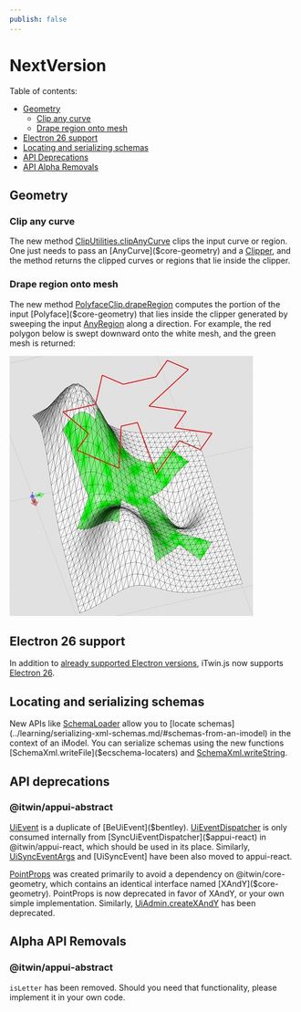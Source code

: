 ```yaml
---
publish: false
---
```


# NextVersion

Table of contents:

- [Geometry](#geometry)
  - [Clip any curve](#clip-any-curve)
  - [Drape region onto mesh](#drape-region-onto-mesh)
- [Electron 26 support](#electron-26-support)
- [Locating and serializing schemas](#locating-and-serializing-schemas)
- [API Deprecations](#api-deprecations)
- [API Alpha Removals](#api-deprecations)

## Geometry

### Clip any curve

The new method [ClipUtilities.clipAnyCurve]($core-geometry) clips the input curve or region. One just needs to pass an [AnyCurve]($core-geometry) and a [Clipper]($core-geometry), and the method returns the clipped curves or regions that lie inside the clipper.

### Drape region onto mesh

The new method [PolyfaceClip.drapeRegion]($core-geometry) computes the portion of the input [Polyface]($core-geometry) that lies inside the clipper generated by sweeping the input [AnyRegion]($core-geometry) along a direction. For example, the red polygon below is swept downward onto the white mesh, and the green mesh is returned:

![Draped region](./assets/drapeRegion.jpg "A region draped onto a mesh")

## Electron 26 support

In addition to [already supported Electron versions](../learning/SupportedPlatforms.md#electron), iTwin.js now supports [Electron 26](https://www.electronjs.org/blog/electron-26-0).

## Locating and serializing schemas

New APIs like [SchemaLoader]($ecschema-metadata) allow you to [locate schemas](../learning/serializing-xml-schemas.md/#schemas-from-an-imodel) in the context of an iModel.
You can serialize schemas using the new functions [SchemaXml.writeFile]($ecschema-locaters) and [SchemaXml.writeString]($ecschema-locaters).

## API deprecations

### @itwin/appui-abstract

[UiEvent]($appui-abstract) is a duplicate of [BeUiEvent]($bentley). [UiEventDispatcher]($appui-abstract) is only consumed internally from [SyncUiEventDispatcher]($appui-react) in @itwin/appui-react, which should be used in its place. Similarly, [UiSyncEventArgs]($appui-abstract) and [UiSyncEvent] have been also moved to appui-react.

[PointProps]($appui-abstract) was created primarily to avoid a dependency on @itwin/core-geometry, which contains an identical interface named [XAndY]($core-geometry). PointProps is now deprecated in favor of XAndY, or your own simple implementation. Similarly, [UiAdmin.createXAndY]($appui-abstract) has been deprecated.

## Alpha API Removals

### @itwin/appui-abstract

`isLetter` has been removed. Should you need that functionality, please implement it in your own code.

